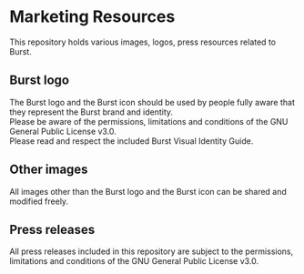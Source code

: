 # Marketing Resources
This repository holds various images, logos, press resources related to Burst.

## Burst logo
The Burst logo and the Burst icon should be used by people fully aware that they represent the Burst brand and identity.<br>
Please be aware of the permissions, limitations and conditions of the GNU General Public License v3.0.<br>
Please read and respect the included Burst Visual Identity Guide.

## Other images
All images other than the Burst logo and the Burst icon can be shared and modified freely.

## Press releases
All press releases included in this repository are subject to the permissions, limitations and conditions of the GNU General Public License v3.0.
